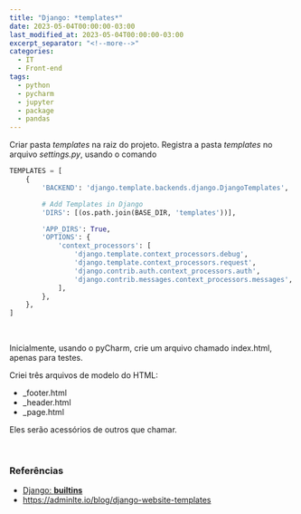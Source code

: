 ```yaml
---
title: "Django: *templates*"
date: 2023-05-04T00:00:00-03:00
last_modified_at: 2023-05-04T00:00:00-03:00
excerpt_separator: "<!--more-->"
categories:
  - IT
  - Front-end
tags:
  - python
  - pycharm
  - jupyter
  - package
  - pandas
---
```


Criar pasta _templates_ na raiz do projeto.
Registra a pasta _templates_ no arquivo _settings.py_, usando o comando

```python
TEMPLATES = [
    {
        'BACKEND': 'django.template.backends.django.DjangoTemplates',

        # Add Templates in Django
        'DIRS': [(os.path.join(BASE_DIR, 'templates'))],

        'APP_DIRS': True,
        'OPTIONS': {
            'context_processors': [
                'django.template.context_processors.debug',
                'django.template.context_processors.request',
                'django.contrib.auth.context_processors.auth',
                'django.contrib.messages.context_processors.messages',
            ],
        },
    },
]
```

<br>

Inicialmente, usando o pyCharm, crie um arquivo chamado index.html, apenas para testes.

Criei três arquivos de modelo do HTML:

- \_footer.html
- \_header.html
- \_page.html

Eles serão acessórios de outros que chamar.

<br>

### Referências

- [Django: **builtins**](https://docs.djangoproject.com/en/3.0/ref/templates/builtins/)
- https://adminlte.io/blog/django-website-templates
